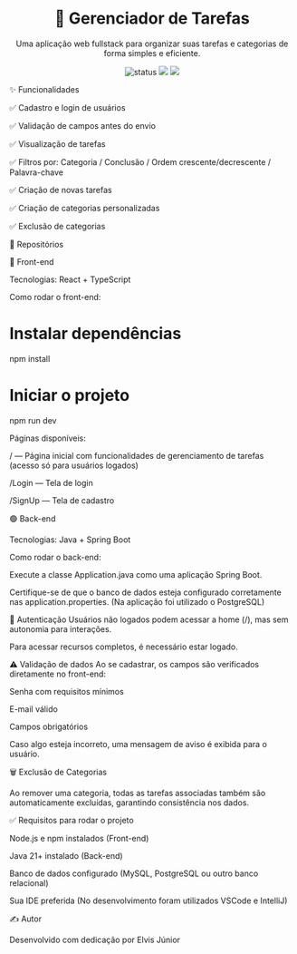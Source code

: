 <h1 align="center">📝 Gerenciador de Tarefas</h1> <p align="center"> Uma aplicação web fullstack para organizar suas tarefas e categorias de forma simples e eficiente. </p> <p align="center"> <img src="https://img.shields.io/badge/Status-Em%20desenvolvimento-yellow" alt="status"> <img src="https://img.shields.io/badge/Front--end-React%2FTypeScript-blue"> <img src="https://img.shields.io/badge/Back--end-Java%2FSpring%20Boot-green"> </p>

✨ Funcionalidades

✅ Cadastro e login de usuários

✅ Validação de campos antes do envio

✅ Visualização de tarefas

✅ Filtros por: Categoria / Conclusão / Ordem crescente/decrescente / Palavra-chave

✅ Criação de novas tarefas

✅ Criação de categorias personalizadas

✅ Exclusão de categorias



📁 Repositórios


🔷 Front-end

Tecnologias: React + TypeScript

Como rodar o front-end:

# Instalar dependências
npm install

# Iniciar o projeto
npm run dev

Páginas disponíveis:

/ — Página inicial com funcionalidades de gerenciamento de tarefas (acesso só para usuários logados)

/Login — Tela de login

/SignUp — Tela de cadastro 

🟢 Back-end

Tecnologias: Java + Spring Boot

Como rodar o back-end:

Execute a classe Application.java como uma aplicação Spring Boot.

Certifique-se de que o banco de dados esteja configurado corretamente nas application.properties. (Na aplicação foi utilizado o PostgreSQL)

🔐 Autenticação
Usuários não logados podem acessar a home (/), mas sem autonomia para interações.

Para acessar recursos completos, é necessário estar logado.

⚠️ Validação de dados
Ao se cadastrar, os campos são verificados diretamente no front-end:

Senha com requisitos mínimos

E-mail válido

Campos obrigatórios

Caso algo esteja incorreto, uma mensagem de aviso é exibida para o usuário.

🗑️ Exclusão de Categorias

Ao remover uma categoria, todas as tarefas associadas também são automaticamente excluídas, garantindo consistência nos dados.

✅ Requisitos para rodar o projeto

Node.js e npm instalados (Front-end)

Java 21+ instalado (Back-end)

Banco de dados configurado (MySQL, PostgreSQL ou outro banco relacional)

Sua IDE preferida (No desenvolvimento foram utilizados VSCode e IntelliJ)

✍️ Autor

Desenvolvido com dedicação por Elvis Júnior
